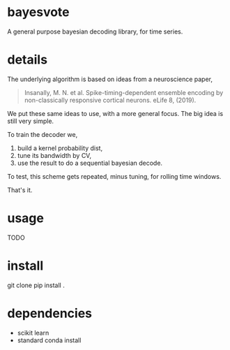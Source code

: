 # bayesvote
A general purpose bayesian decoding library, for time series.

# details
The underlying algorithm is based on ideas from a neuroscience paper,

> Insanally, M. N. et al. Spike-timing-dependent ensemble encoding by non-classically responsive cortical neurons. eLife 8, (2019).

We put these same ideas to use, with a more general focus. The big idea is still very simple. 

To train the decoder we,

1. build a kernel probability dist, 
2. tune its bandwidth by CV, 
3. use the result to do a sequential bayesian decode. 

To test, this scheme gets repeated, minus tuning, for rolling time windows.

That's it.

# usage 
TODO

# install
  git clone 
  pip install .
 
# dependencies
- scikit learn
- standard conda install 
